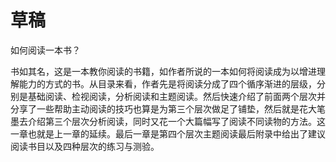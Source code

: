 # 草稿

如何阅读一本书？

书如其名，这是一本教你阅读的书籍，如作者所说的一本如何将阅读成为以增进理解能力的方式的书。从目录来看，作者先是将阅读分成了四个循序渐进的层级，分别是基础阅读、检视阅读，分析阅读和主题阅读。然后快速介绍了前面两个层次并分享了一些帮助主动阅读的技巧也算是为第三个层次做足了铺垫，然后就是花大笔墨去介绍第三个层次分析阅读，同时又花一个大篇幅写了阅读不同读物的方法。这一章也就是上一章的延续。最后一章是第四个层次主题阅读最后附录中给出了建议阅读书目以及四种层次的练习与测验。
